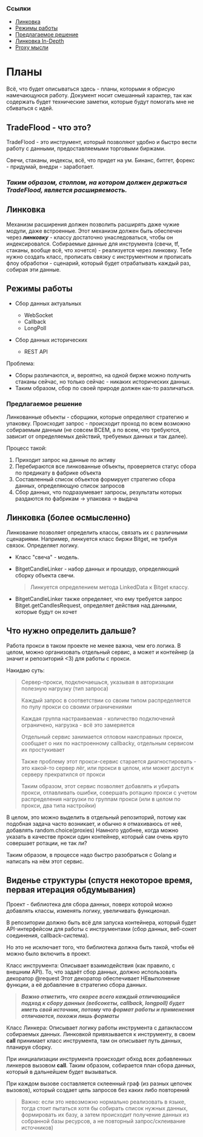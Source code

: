 ### Ссылки

 * [Линковка](#линковка)
 * [Режимы работы](#режимы-работы)
 * [Предлагаемое решение](#предлагаемое-решение)
 * [Линковка In-Depth](#линковка-более-осмысленно)
 * [Proxy мысли](#что-нужно-определить-дальше)

# Планы

Всё, что будет описываться здесь - планы, которыми я обрисую намечающуюся работу.
Документ носит смешанный характер, так как содержать будет технические заметки, которые будут помогать мне не сбиваться с идей.


## TradeFlood - что это?

TradeFlood - это инструмент, который позволяют удобно и быстро вести работу с данными, предоставляемыми торговыми биржами.

Свечи, стаканы, индексы, всё, что придет на ум. Бинанс, битгет, форекс - придумай, внедри - заработает.

### ***Таким образом, столпом, на котором должен держаться TradeFlood, является расширяемость.***

## Линковка

Механизм расширения должен позволить расширять даже чужие модули, даже встроенные.
Этот механизм должен быть обеспечен через ***линковку*** - 
классу достаточно унаследоваться, чтобы он индексировался. 
Собираемые данные для инструмента (свечи, tf, стаканы, вообще всё, что хочется) - реализуется через линковку.
Тебе нужно создать класс, прописать связку с инструментном и прописать флоу обработки - сценарий, который будет отрабатывать каждый раз, собирая эти данные.

## Режимы работы

- Сбор данных актуальных
  - WebSocket
  - Callback
  - LongPoll
  
- Сбор данных исторических
  - REST API


Проблема:
* Сборы различаются, и, вероятно, на одной бирже можно получить стаканы сейчас, но только сейчас - никаких исторических данных.
* Таким образом, сбор по своей природе должен как-то различаться.

### Предлагаемое решение

Линкованные объекты - сборщики, которые определяют стратегию и упаковку.
Происходит запрос - происходит проход по всем возможно собираемым данным 
(не совсем ВСЕМ, а по всем, что требуются, зависит от определяемых действий, требуемых данных и так далее).

Процесс такой:
1) Приходит запрос на данные по активу
2) Перебираются все линкованные объекты, проверяется статус сбора по предикату в фабрике объекта
3) Составленный список объектов формирует стратегию сбора данных, определяющую список запросов
4) Сбор данных, что подразумевает запросы, результаты которых раздаются по фабрикам -> упаковка -> выдача


## Линковка (более осмысленно)

Линкование позволяет определить классы, связать их с различными сценариями.
Например, линкуется класс биржи Bitget, не требуя связок. Определяет логику.

* Класс "свеча" - модель. 

* BitgetCandleLinker - набор данных и процедур, определяющий сборку
объекта свечи. 
  > Линкуется определением метода LinkedData к Bitget классу.

* BitgetCandleLinker также определяет, что ему требуется запрос Bitget.getCandlesRequest, определяет действия над данными, которые будут он хочет


## Что нужно определить дальше?

Работа прокси в таком проекте не менее важна, чем его логика. В целом, можно организовать отдельный сервис, а может и контейнер (а значит и репозиторий <3) для работы с прокси.

Накидаю суть:

> Сервер-прокси, подключаешься, указывая в авторизации полезную нагрузку (тип запроса)
> 
> Каждый запрос в соответствии со своим типом распределяется по пулу прокси со своими ограничениями
> 
> Каждая группа настраиваемая - количество подключений ограничено, нагрузка - всё это замеряется
> 
> Отдельный сервис занимается отловом наисправных прокси, сообщает о них по настроенному callbackу, отдельным сервисом их простукивает 
>
> Также проблему этот прокси-сервис старается диагностировать - это какой-то сервер лёг, или прокси в целом, или может доступ к серверу прекратился от прокси
> 
> Таким образом, этот сервис позволяет добавлять и убирать прокси, отлавливать ошибки, совершать ротацию прокси с учетом распределения нагрузки по группам прокси (или в целом по прокси, два типа настройки)

В целом, это можно выделить в отдельный репозиторий, потому как подобная задача часто возникает, и обычно я отмахиваюсь от неё, добавлять random.choice(proxies)
Намного удобнее, когда можно указать в качестве прокси один контейнер, который сам очень круто совершает ротации, не так ли?

Таким образом, в процессе надо быстро разобраться с Golang и написать на нём этот сервис.


## Виденье структуры (спустя некоторое время, первая итерация обдумывания)

Проект - библиотека для сбора данных, поверх которой можно добавлять классы, изменять логику, увеличивать функционал.

В репозитории должно быть всё для запуска контейнера, который будет API-интерфейсом для работы с инструментами (сбор данных, веб-сокет соединения, callback-система).

Но это не исключает того, что библиотека должна быть такой, чтобы её можно было включить в проект.

Класс инструмента: Описывает взаимодействия (как правило, с внешним API). То, что задаёт сбор данных, должно использовать декоратор @request
Этот декоратор обеспечивает НЕвыполнение функции, а её добавление в стратегию сбора данных.

> ***Важно отметить, что скорее всего каждый отличающийся подход к сбору данных (вебсокеты, callback, longpoll) будет иметь свой источник, потому что формат работы и применения отличаются, похожи лишь форматы***

Класс Линкера: Описывает логику работы инструмента с датаклассом собираемых данных.
Линковкой привязывается к инструменту, в своем __call__ принимает класс инструмента, там он описывает путь данных, планируя сборку.

При инициализации инструмента происходит обход всех добавленных линкеров вызовом __call__.
Таким образом, собирается план сбора данных, который в дальнейшем будет вызываться.

При каждом вызове составляется склеенный граф (из разных цепочек вызовов), который создает цепь запросов без каких либо повторений

> Важно: если это невозможно нормально реализовать в языке, тогда стоит пытаться хотя бы собирать список нужных данных, формировать их базу, а затем происходит получение данных из собранной базы ресурсов, а не повторный запрос/склеивание источников)